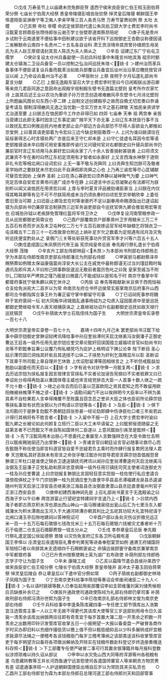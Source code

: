 <!-- { "loadSidebar": true } -->
　　○戊戌  万寿圣节上以庙建未完免群臣贺  遣西宁侯宋良臣安仁伯王桓玉田伯蒋荣分祭  七庙长宁伯周大经祭  景皇帝陵寝彭城伯张钦祭  悼灵皇后陵寝  朝鲜国王李怿遣陪臣梁渊泰宁等卫夷人李来罕等三百人各贡马贺  万寿节宴赉如例  祭  太社  太稷
　　○己亥祭  帝社  帝稷  命武定侯郭勋代遣公朱凤伯卫錞大学士费宏李时尚书汪鋐夏言顾鼎臣张瓒侍郎张云谢丕学士张壁廖道南蔡昂陪祀
　　○庚子先是贵州乡试附于云南道里不便给事中田秋建议欲于该省开科下巡按御史王杏勘议称便因请二省解额命云南四十名贵州二十五名各自设科  肃王贡淙靖命其庶曾孙缙炯生母吴氏为夫人赵王厚熤请封其宫人陈氏为夫人俱从之
　　○辛丑  诏建辽东广宁右屯卫儒学
　　○癸卯复设太仓州兵备副使一员初兵科给事中朱隆言州地滨海  祖宗时额建太仓镇海二卫设兵备官一员以控制之弘治间巡抚朱瑄＜锍-釒＞建州治而革兵备事体不便臣请复设兵备而裁革治如故兵部覆议兵备宜后设州治沿革应檄抚按官详议以闻  上乃命设兵备州治不必革
　　○甲辰秋分  上祭  夜明于夕月坛遣礼部尚书夏言分献
　　○乙巳  上御无逸殿东室召大学士费宏李时至曰今日闲暇朕出游召卿等来庶几君臣同游之意因命出观殿宇规制殿东壁书无逸篇北壁则  皇考所作农家忙诗  上跋其后述王业以农功为重欲子孙万世念创造艰难豳风亭东壁书七月诗北壁则  上所题幽风图长句东西小亭二碑  上自制文述创建殿亭之故而自儆尤切宏奏曰恭诵  皇考请及  御制深得豳风无逸之旨忧勤一念实万世太平之基石碑敬  天恤民亲贤讲学尤治道至要  上曰朕志在恤民即今工作亦非得已如  四郊  七庙奉  天奉  祖  两宫奉  亲皆当营建过此即无事时因言辽东事定湖广贼平天下亦无事  上曰辽东本抚臣行事不当以致扰乱宏曰例推巡抚内地者吏部止会户部边方会兵部恐不尽得人臣欲会九卿推如京堂例  上曰善其语吏部着为令宏曰三边今缺总制臣敢荐一人  上问为谁曰姚谟往在延绥甚得志心时言镆处两广亦是后来王守仁却未是  上曰守仁徒虚名耳因令宏等语吏部推镆语未卒曰既可用安事推即传谕行又问镆何官对右都御史曰升镆兵部尚书仍兼前官时言辽东顷用马永甚好宏曰闻永家丁八十余人皆善骑射甚骁勇  上曰将须文武兼资不专在勇时曰然辽东初定须用有才智者如永甚好  上又言西海水神祭于道侧非礼令宏等相北闸口设词宏曰  上无一事不敬与尧舜同  上曰尧舜生知岂朕可及敬者圣学始终之要朕犹未尽宏曰此不自满假即尧舜之心也  上乃再三谕宏等尽心匡辅献可替否宏因劝  上保养  圣躬  上曰在清心寡欲宏曰须养静以凝神聚气为要  上曰神气完足百体自安宏言黄帝问道广成亦专在静  上曰道言中亦云但凝聚必有法卿可为朕剖析以闻又谕恤民在用贤宏曰闻  上昔与李时夏言评品被劾诸臣甚当  上曰朕在内仅得其略耳卿等有见不可不尽朕简用或未当仍须执奏时曰顷宏至京举朝欣幸  上委任耆旧至治可期  上曰旧臣止卿及宏在时等谢衰朽不足以副眷用命赐酒饭出已遂诏起镆为兵部尚书仍兼原官总制狭西三边军务谕吏部自今巡抚官俱九卿会推皆用宏等言也  应城伯孙钺以老疾辞免管理红盔将军侍卫许之
　　○戊申复设河南管粮参政一员从巡抚都御史简霄议也
　　○己酉户部覆南京户部奏滁州卫岁用粮米三万二千五百石有奇而岁派及本卫屯种仅二万七千五百石故掺运官军经年缺粮乞将锦衣卫一屯该粮五千二百三十一石改拨滁仓附近上纳补足岁欠之数着为定规遇有闰月及灾免听巡抚便宜酌处从之  录鴈门三关等处斩获死事功升赏官军李才兴等六百五十五人
　　○庚戌遣成国公朱凤祭历代帝王庙  宪宗纯皇帝忌辰  奉先殿行祭礼遣长宁伯周大经祭  茂陵
　　○辛亥升工部左侍郎林庭＜木昂＞为本部尚书刑部右侍郎杨志学为本部左侍郎改南京吏部右侍郎潘旦为刑部右侍郎
　　○甲寅驸马都尉蔡泽卒赐祭葬如例赠太保谥康僖震尚淳安大长公主在戚党中最称醇谨无过当刘瑾廷鞫时每遇讯及即斥其人平曰附己阴事群臣逡巡无敢前者震厉色叱之曰我  皇家至戚当不附尔辶□取狱卒严拷掠之瑾乃服是曰微震几不能成狱以是知名于时  南京守备掌中军都督府事抚宁侯朱麒以病乞休许之
　　○丙辰  诏  奉先等殿献新米豆俱于西苑恒裕仓支给免派宛大二县岁以为常  命南京左府佥书怀远侯常玄振掌南京后府事升山西都司佥书都指挥佥事王朴为署正留守掌中都留守司事
　　○丁巳诏祠死事参将魏祥于宣府褒祠一坛  初大同叛卒闭城倡乱通事杨钺为之勾虏入寇因匿虏中至是巡抚都御史樊继祖令军人唐天禄捕获诛之  上嘉继祖功诏升右副都御史巡抚如故天禄行巡抚犒赏
　　○戊午补荫故大学士石珤侄纬为国子生
　　大明世宗肃皇帝实录卷一百七十八


大明世宗肃皇帝实录卷一百七十九
　　嘉靖十四年九月己未  罢吏部尚书汪鋐下给事中薛宗铠御史曾翀诏狱拷讯降给事中孙应奎翁溥何天启沈继美冯汝弼潘子正御史曹达王廷各一级外任用先是宗铠应奎交章论鋐奸回误国擅立威福顷言官纠劾尚书刘龙等不职鋐奉旨秉公议覆乃徇私植党巧为庇护上格明诏下拂公论幸  陛下断目  圣心姑示薄罚固已洞烛其奸矣且其选授不公纵二子挟势为奸利乞亟赐显斥以彰  圣断诏下其章于所司鋐上章自理并乞休致  上优诏慰留溥等因相继言之  上不听但戒鋐益加勉励以副委任而天启以＜锍-釒＞字有讹令对状夺俸一月鋐复两＜锍-釒＞求去历诋宗铠为挟私报复因言按律言官挟私不实者论加诬告宪纲曰不实者抵罪又曰已奉诏处分毋得再劾盖以重国体尊主威也宋言结党排击大臣一人首事十数人继之一疏不允十数＜锍-釒＞继之必攻去而后已虽以范富欧阳之贤其君知之而不敢留用欧阳脩被袂帷薄不脩之谤＜锍-釒＞请勘问阖门不出以俟辨明今大臣率以不辨为美其素不自检果若人言幸得掩覆不至败露且窃念忍之誉非大臣之体也臣前所论薛宗铠等挟私事皆有状而汝弼以为讦构请以宗铠等各＜锍-釒＞及臣＜锍-釒＞俱下法司勘问于是翀复劾鋐不畏朝廷鸱张弥甚一经论劾即肆中伤诤臣杜口者三年矣若此计得行其祸将有不胜言者＜锍-釒＞入留中不报一日  上召大学士费宏李时谕曰鋐九卿之长被论如此何颜复立班行二臣以大工未毕请留之  上曰鋐邪佞诡随留之无益第言者不已而鋐又不肯自陈如国体何二臣遂以  上意风鋐始引疾至是鋐辨＜锍-釒＞先下汪鋐简用本出朕心不思委托之重屡至人言数强辨念在大臣令致仕去明日以鋐疾赐驰驲还乃出曾翀＜锍-釒＞责诸言官曰朝廷设言官必随事论救尽心而告鋐既不称任使当即言科道官皆自爱不忠疑君负主乘时而作肆行报复欺罔法理人君奉  天岂敢私其好恶朕未有拒言之命张孚敬汪鋐亦何尝导君拒言薛宗铠首倡报怨曾翀谓三年杜口是谁使之锦衣卫逮送镇抚司拷讯以闻孙应奎翁溥曹逵何天启沈继美冯汝弼及王庭潘子正党私助和原非忠意俱降一级外任用已镇抚司究主使者词连御史方一桂及孙应奎曹逵  上曰宗铠报复翀朋比言固轻狂意实怨毁一桂佐使行私应奎逵合谋傍观俱杖之于午门宗铠翀一桂为民谪应奎为直隶华亭县县丞溥福建龙泉县丞逵湖随州判官天启浙江淳安县丞继美浙江海盐县丞汝弼直隶潜山县丞廷直隶毫州判官子正浙江西安县丞
　　○庚申初建西海神祠先是  上召礼部尚书夏言于无逸殿谕之曰西海子岁以午曰奉  两宫游宴止行望祀宜特建祠宇言退乃上＜锍-釒＞曰禁内西海子者即古燕京积水浑也源出西山神山一亩马眼诸泉绕出瓮山后汇为七里泺东入都城潴水为积水潭南出玉河入于大通河转漕亦赖其利比之五祀其功较大礼宜特祀请于北闸口涌玉亭后隙地建祠以答神贶诏可
　　○辛酉户部以各处灾伤议折徵兑运正米一百一十五万石每石徵银七钱改兑米三十五万石每石徵银六钱被灾尤重者听十万石于临德二仓支运石徵脚费银一钱五分从之
　　○壬戌  孝恭章皇后忌辰  奉先殿  行祭礼遣定国公徐延德祭  景陵  以灾伤免宣府辽东各卫所屯粮有差
　　○戊辰朝鲜国王李怿以  庄肃皇后丧遣陪臣礼曹参判黄宪等进香奉慰宴赏如例  通渭王府辅国将军旭桔□者以命辞其未支遗禄四千石赐敕褒谕之  命镇远侯顾寰守备南京兼掌南京中军都督府事
　　○己巳升贵州按察使韩士英为湖广右布政使  补荫刑部左侍郎杨志学子守让为国子生
　　○辛未  康陵工成
　　○乙亥以霜降节遣会昌侯孙杲西宁侯宋良臣安仁伯王桓分祭  七陵长宁伯周大经祭  景皇帝陵并  哀冲太子墓玉田伯蒋荣祭  悼灵皇后陵自  恭让章皇后以下遣中官分祭如常
　　○丙子荫故右副都御史林琦子凤翔为国子生
　　○丁丑南京吏科给事中陈铠等奏诏会举废闲诸臣二十九人＜锍-釒＞名以请时姚镆等数人已奉旨起用矣部覆诏李如圭郭维藩刘寅刘储秀候相应员缺推补余已之
　　○庚辰升通政使司通政使陈经为礼部右侍郎仍掌司事  补荫故刑部右侍郎冯清孙世熙为国子生
　　○辛巳改南京礼部右侍郎林文俊为南京吏部右侍郎
　　○壬午兵科给事中李逢条陈库藏四事一专任使工部节慎库出入浩繁宜注选管库主事一人以三年无故不得更代其该库大使等官三岁送部别用毋令日久滋毙一清羡余该库出纳银两往往即有奇羡宜于每岁首置大簿二扇一开羡余之积数一开羡余之出数用印铃识发管库官收掌五日一小报朔望一大报以备查盘一严破冒各商作岁时买办即旧料以充细作擡低货以徼上值不但以粗低细抑且以少科多展转成奸宜粮求毙源尽法绳之一便稽考各该钱粮衙门每岁立稽考簿纳之该部类送该科收掌管库官吏于每岁朔望次曰备将各项徵派解纳及开除实在钱粮件数赴科登记岁终造册奏缴送科存照＜锍-釒＞下工部覆专任使严破冒二事可行其置余银簿籍并每月报科登数似涉烦琐难以持久诏从部议
　　○甲申以水灾免山西大同等府浑源等州各税粮有差  乌思藏转教等王并长河西鱼通宁远宣慰使司各遣国师寨官人等来朝贡方物赏赉有差  诏遣通事序班一人护送朝鲜国使臣出境自后岁以为常防其夹买私货也
　　○乙酉升工部右侍郎甘为霖为本部左侍郎召总理河道工部右侍郎刘天和回部管事

